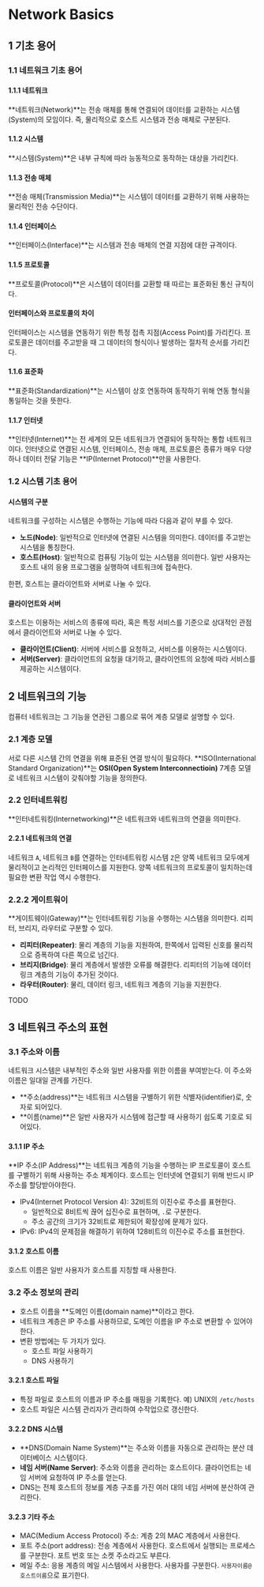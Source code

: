 # Network Basics

## 1 기초 용어

### 1.1 네트워크 기초 용어

#### 1.1.1 네트워크

**네트워크(Network)**는 전송 매체를 통해 연결되어 데이터를 교환하는 시스템(System)의 모임이다. 즉, 물리적으로 호스트 시스템과 전송 매체로 구분된다.



#### 1.1.2 시스템

**시스템(System)**은 내부 규칙에 따라 능동적으로 동작하는 대상을 가리킨다.



#### 1.1.3 전송 매체

**전송 매체(Transmission Media)**는 시스템이 데이터를 교환하기 위해 사용하는 물리적인 전송 수단이다.



#### 1.1.4 인터페이스

**인터페이스(Interface)**는 시스템과 전송 매체의 연결 지점에 대한 규격이다.



#### 1.1.5 프로토콜

**프로토콜(Protocol)**은 시스템이 데이터를 교환할 때 따르는 표준화된 통신 규칙이다.



####  인터페이스와 프로토콜의 차이

인터페이스는 시스템을 연동하기 위한 특정 접촉 지점(Access Point)를 가리킨다. 프로토콜은 데이터를 주고받을 때 그 데이터의 형식이나 발생하는 절차적 순서를 가리킨다.



#### 1.1.6 표준화

**표준화(Standardization)**는 시스템이 상호 연동하여 동작하기 위해 연동 형식을 통일하는 것을 뜻한다.



#### 1.1.7 인터넷

**인터넷(Internet)**는 전 세계의 모든 네트워크가 연결되어 동작하는 통합 네트워크이다. 인터넷으로 연결된 시스템, 인터페이스, 전송 매체, 프로토콜은 종류가 매우 다양하나 데이터 전달 기능은 **IP(Internet Protocol)**만을 사용한다.



### 1.2 시스템 기초 용어

#### 시스템의 구분

네트워크를 구성하는 시스템은 수행하는 기능에 따라 다음과 같이 부를 수 있다.

- **노드(Node)**: 일반적으로 인터넷에 연결된 시스템을 의미한다. 데이터를 주고받는 시스템을 통칭한다.
- **호스트(Host)**: 일반적으로 컴퓨팅 기능이 있는 시스템을 의미한다. 일반 사용자는 호스트 내의 응용 프로그램을 실행하여 네트워크에 접속한다.

한편, 호스트는 클라이언트와 서버로 나눌 수 있다.



#### 클라이언트와 서버

호스트는 이용하는 서비스의 종류에 따라, 혹은 특정 서비스를 기준으로 상대적인 관점에서 클라이언트와 서버로 나눌 수 있다.

- **클라이언트(Client)**: 서버에 서비스를 요청하고, 서비스를 이용하는 시스템이다.
- **서버(Server)**: 클라이언트의 요청을 대기하고, 클라이언트의 요청에 따라 서비스를 제공하는 시스템이다.



## 2 네트워크의 기능

컴퓨터 네트워크는 그 기능을 연관된 그룹으로 묶어 계층 모델로 설명할 수 있다.



### 2.1 계층 모델

서로 다른 시스템 간의 연결을 위해 표준된 연결 방식이 필요하다. **ISO(International Standard Organization)**는 **OSI(Open System Interconnectioin)** 7계층 모델로 네트워크 시스템이 갖춰야할 기능을 정의한다.



### 2.2 인터네트워킹

**인터네트워킹(Internetworking)**은 네트워크와 네트워크의 연결을 의미한다.



#### 2.2.1 네트워크의 연결

네트워크 `A`, 네트워크 `B`를 연결하는 인터네트워킹 시스템 `Z`은 양쪽 네트워크 모두에게 물리적이고 논리적인 인터페이스를 지원한다. 양쪽 네트워크의 프로토콜이 일치하는데 필요한 변환 작업 역시 수행한다.



### 2.2.2 게이트워이

**게이트웨이(Gateway)**는 인터네트워킹 기능을 수행하는 시스템을 의미한다. 리피터, 브리지, 라우터로 구분할 수 있다.

- **리피터(Repeater)**: 물리 계층의 기능을 지원하여, 한쪽에서 입력된 신호를 물리적으로 증폭하여 다른 쪽으로 넘긴다.
- **브리지(Bridge)**: 물리 계층에서 발생한 오류를 해결한다. 리피터의 기능에 데이터 링크 계층의 기능이 추가된 것이다.
- **라우터(Router)**: 물리, 데이터 링크, 네트워크 계층의 기능을 지원한다.

TODO



## 3 네트워크 주소의 표현

### 3.1 주소와 이름

네트워크 시스템은 내부적인 주소와 일반 사용자를 위한 이름을 부여받는다. 이 주소와 이름은 일대일 관계를 가진다.

- **주소(address)**는 네트워크 시스템을 구별하기 위한 식별자(identifier)로, 숫자로 되어있다.
- **이름(name)**은 일반 사용자가 시스템에 접근할 때 사용하기 쉽도록 기호로 되어있다.



#### 3.1.1 IP 주소

**IP 주소(IP Address)**는 네트워크 계층의 기능을 수행하는 IP 프로토콜이 호스트를 구별하기 위해 사용하는 주소 체계이다. 호스트는 인터넷에 연결되기 위해 반드시 IP 주소를 할당받아야한다.

- IPv4(Internet Protocol Version 4): 32비트의 이진수로 주소를 표현한다.
  - 일반적으로 8비트씩 끊어 십진수로 표현하며, `.`로 구분한다.
  - 주소 공간의 크기가 32비트로 제한되어 확장성에 문제가 있다.
- IPv6: IPv4의 문제점을 해결하기 위하여 128비트의 이진수로 주소를 표현한다.



#### 3.1.2 호스트 이름

호스트 이름은 일반 사용자가 호스트를 지칭할 때 사용한다.



### 3.2 주소 정보의 관리

- 호스트 이름을 **도메인 이름(domain name)**이라고 한다. 
- 네트워크 계층은 IP 주소를 사용하므로, 도메인 이름을 IP 주소로 변환할 수 있어야 한다.
- 변환 방법에는 두 가지가 있다.
  - 호스트 파일 사용하기
  - DNS 사용하기



#### 3.2.1 호스트 파일

- 특정 파일로 호스트의 이름과 IP 주소를 매핑을 기록한다. 예) UNIX의 `/etc/hosts`
- 호스트 파일은 시스템 관리자가 관리하여 수작업으로 갱신한다.



#### 3.2.2 DNS 시스템

- **DNS(Domain Name System)**는 주소와 이름을 자동으로 관리하는 분산 데이터베이스 시스템이다.
- **네임 서버(Name Server)**: 주소와 이름을 관리하는 호스트이다. 클라이언트는 네임 서버에 요청하여 IP 주소를 얻는다.
- DNS는 전체 호스트의 정보를 계층 구조를 가진 여러 대의 네임 서버에 분산하여 관리한다.



#### 3.2.3 기타 주소

- MAC(Medium Access Protocol) 주소: 계층 2의 MAC 계층에서 사용한다.
- 포트 주소(port address): 전송 계층에서 사용한다. 호스트에서 실행되는 프로세스를 구분한다. 포트 번호 또는 소켓 주소라고도 부른다.
- 메일 주소: 응용 계층의 메일 시스템에서 사용한다. 사용자를 구분한다. `사용자이름@호스트이름`으로 표기한다.

